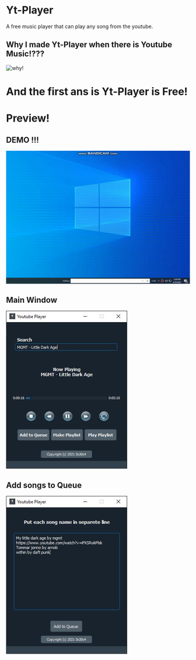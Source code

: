 # Yt-Player
A free music player that can play any song from the youtube.

## Why I made Yt-Player when there is Youtube Music!???
![why!](https://media.giphy.com/media/5QP2SaG7TlBjH0mbo5/giphy.gif)

#  And the first ans is Yt-Player is Free!
## 

    

# Preview!
  ## DEMO !!!
  ![Main window](https://raw.githubusercontent.com/0x30c4/Yt-Player/main/SS/demo-g.gif?raw=true)

  ## Main Window
   ![Main window](https://raw.githubusercontent.com/0x30c4/Yt-Player/main/SS/demo.JPG?raw=true)
  ## Add songs to Queue
  ![Queue window](https://raw.githubusercontent.com/0x30c4/Yt-Player/main/SS/add-q.JPG?raw=true)
